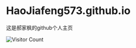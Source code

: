 # HaoJiafeng573.github.io

这是郝家枫的github个人主页

![Visitor Count](https://profile-counter.glitch.me/HaoJiafeng573/count.svg)
